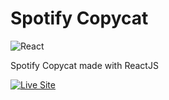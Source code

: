 # Spotify Copycat

![React](https://img.shields.io/static/v1?label=&message=React&color=blue&logo=react&logoColor=white&style=for-the-badge)

Spotify Copycat made with ReactJS

[![Live Site](https://img.shields.io/static/v1?label=&message=Live%20Site&color=0ABF53&style=for-the-badge)](https://spotify-fake-ciqlcdfh9-alexmg95.vercel.app/)
